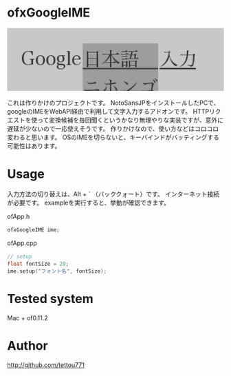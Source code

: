 # ofxGoogleIME

![Thumbnail image](thumbnail.png)

これは作りかけのプロジェクトです。
NotoSansJPをインストールしたPCで、googleのIMEをWebAPI経由で利用して文字入力するアドオンです。
HTTPリクエストを使って変換候補を毎回聞くというかなり無理やりな実装ですが、意外に遅延が少ないので一応使えそうです。
作りかけなので、使い方などはコロコロ変わると思います。
OSのIMEを切らないと、キーバインドがバッティングする可能性はあります。

# Usage

入力方法の切り替えは、Alt + ` （バッククォート）です。
インターネット接続が必要です。
exampleを実行すると、挙動が確認できます。

ofApp.h

```cpp
ofxGoogleIME ime;
```

ofApp.cpp

```cpp
// setup
float fontSize = 20;
ime.setup("フォント名", fontSize);
```


# Tested system

Mac + of0.11.2

# Author

http://github.com/tettou771
